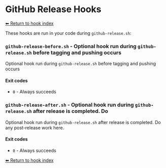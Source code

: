 # GitHub Release Hooks

[⬅ Return to hook index](index.md)

These hooks are run in your code during `github-release.sh`:


### `github-release-before.sh` - Optional hook run during `github-release.sh` before tagging and pushing occurs

Optional hook run during `github-release.sh` before tagging and pushing occurs

#### Exit codes

- `0` - Always succeeds

### `github-release-after.sh` - Optional hook run during `github-release.sh` after release is completed. Do

Optional hook run during `github-release.sh` after release is completed. Do any post-release work here.

#### Exit codes

- `0` - Always succeeds

[⬅ Return to hook index](index.md)


